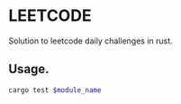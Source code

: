# LEETCODE

Solution to leetcode daily challenges in rust.


## Usage.

```bash
cargo test $module_name
```
